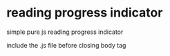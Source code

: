 # reading progress indicator
simple pure js reading progress indicator

include the .js file before closing body tag
